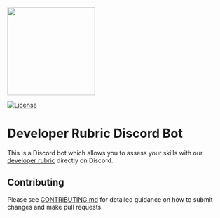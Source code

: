 <img width=200px src="https://assets.website-files.com/620d644176745d29e7f19e8f/620d6f5dc8eb1a38b86b7054_Logo%20white.svg" alt="" class="shadow" width="200">


[![License](https://img.shields.io/badge/License-AGPL%20v3-blue.svg)](https://github.com/Semalab/developer-rubric-discord-bot/blob/main/LICENSE.md)

# Developer Rubric Discord Bot

This is a Discord bot which allows you to assess your skills with our [developer rubric](https://github.com/Semalab/developer-rubric) directly on Discord.

## Contributing

Please see [CONTRIBUTING.md](CONTRIBUTING.md) for detailed guidance on how to submit changes and make pull requests.
